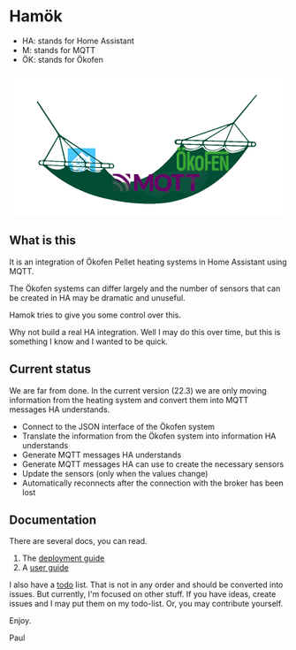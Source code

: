 # Hamök

- HA: stands for Home Assistant
- M: stands for MQTT
- ÖK: stands for Ökofen

<img src="docs/pics/hamok.png" alt="hamok" style="zoom:50%;" />


## What is this

It is an integration of Ökofen Pellet heating systems in Home Assistant using MQTT.

The Ökofen systems can differ largely and the number of sensors that can be created in HA may be dramatic and unuseful.

Hamok tries to give you some control over this.

Why not build a real HA integration. Well I may do this over time, but this is something I know and I wanted to be quick.

## Current status

We are far from done. In the current version (22.3) we are only moving information from the heating system and convert them into MQTT messages HA understands.

- Connect to the JSON interface of the Ökofen system
- Translate the information from the Ökofen system into information HA understands
- Generate MQTT messages HA understands
- Generate MQTT messages HA can use to create the necessary sensors
- Update the sensors (only when the values change)
- Automatically reconnects after the connection with the broker has been lost

## Documentation

There are several docs, you can read.

1. The [deployment guide](docs/deploy.md)
2. A [user guide](docs/usage.md)

I also have a [todo](docs/todo.md) list. That is not in any order and should be converted into issues. But currently, I'm focused on other stuff. If you have ideas, create issues and I may put them on my todo-list. Or, you may contribute yourself.

Enjoy.

Paul
